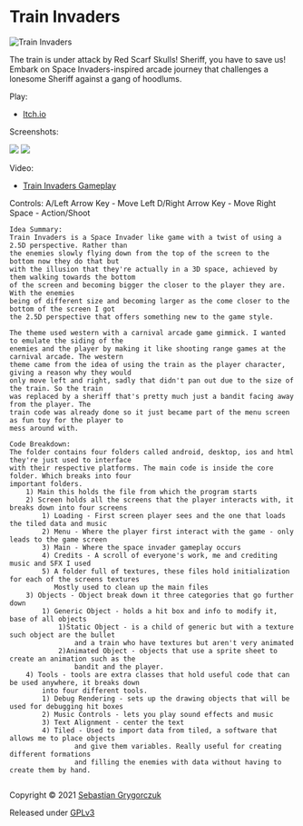 # Train Invaders

![Train Invaders](https://img.itch.zone/aW1nLzYyNzM2NjkucG5n/original/EN1HPC.png)

The train is under attack by Red Scarf Skulls! Sheriff, you have to save us! Embark on Space Invaders-inspired arcade journey that challenges a lonesome Sheriff against a gang of hoodlums. 

Play:

- [Itch.io](https://orczuk.itch.io/train-invaders)

Screenshots:

<img src="https://img.itch.zone/aW1hZ2UvMTA2OTU1NS82MjczNzMxLnBuZw==/347x500/Z%2BItq%2F.png">
<img src="https://img.itch.zone/aW1hZ2UvMTA2OTU1NS82MjczNzI5LnBuZw==/347x500/EZB4Jb.png">

Video: 
- [Train Invaders Gameplay](https://www.youtube.com/watch?v=_oBLwZcszJY)

Controls:
  A/Left Arrow Key - Move Left
  D/Right Arrow Key - Move Right
  Space - Action/Shoot 

```
Idea Summary: 
Train Invaders is a Space Invader like game with a twist of using a 2.5D perspective. Rather than 
the enemies slowly flying down from the top of the screen to the bottom now they do that but 
with the illusion that they're actually in a 3D space, achieved by them walking towards the bottom 
of the screen and becoming bigger the closer to the player they are. With the enemies
being of different size and becoming larger as the come closer to the bottom of the screen I got 
the 2.5D perspective that offers something new to the game style. 

The theme used western with a carnival arcade game gimmick. I wanted to emulate the siding of the 
enemies and the player by making it like shooting range games at the carnival arcade. The western
theme came from the idea of using the train as the player character, giving a reason why they would 
only move left and right, sadly that didn't pan out due to the size of the train. So the train 
was replaced by a sheriff that's pretty much just a bandit facing away from the player. The 
train code was already done so it just became part of the menu screen as fun toy for the player to 
mess around with. 

Code Breakdown: 
The folder contains four folders called android, desktop, ios and html they're just used to interface
with their respective platforms. The main code is inside the core folder. Which breaks into four 
important folders. 
    1) Main this holds the file from which the program starts 
    2) Screen holds all the screens that the player interacts with, it breaks down into four screens
        1) Loading - First screen player sees and the one that loads the tiled data and music 
        2) Menu - Where the player first interact with the game - only leads to the game screen 
        3) Main - Where the space invader gameplay occurs 
        4) Credits - A scroll of everyone's work, me and crediting music and SFX I used 
        5) A folder full of textures, these files hold initialization for each of the screens textures 
           Mostly used to clean up the main files 
    3) Objects - Object break down it three categories that go further down
        1) Generic Object - holds a hit box and info to modify it, base of all objects 
            1)Static Object - is a child of generic but with a texture such object are the bullet 
                and a train who have textures but aren't very animated 
            2)Animated Object - objects that use a sprite sheet to create an animation such as the 
                bandit and the player.
    4) Tools - tools are extra classes that hold useful code that can be used anywhere, it breaks down
        into four different tools.
        1) Debug Rendering - sets up the drawing objects that will be used for debugging hit boxes 
        2) Music Controls - lets you play sound effects and music 
        3) Text Alignment - center the text  
        4) Tiled - Used to import data from tiled, a software that allows me to place objects 
                and give them variables. Really useful for creating different formations 
                and filling the enemies with data without having to create them by hand. 
                
```


Copyright © 2021 [Sebastian Grygorczuk](https://orczuk.github.io/)

Released under [GPLv3](gpl-3.0.txt)
